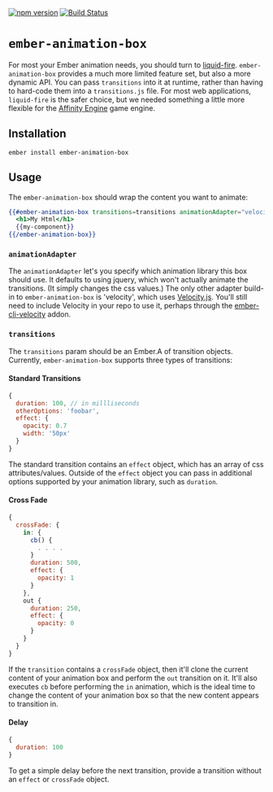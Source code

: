 [![npm version](https://badge.fury.io/js/ember-animation-box.svg)](https://badge.fury.io/js/ember-animation-box)
[![Build Status](https://travis-ci.org/null-null-null/ember-animation-box.svg?branch=master)](https://travis-ci.org/null-null-null/ember-animation-box)

# `ember-animation-box`

For most your Ember animation needs, you should turn to [liquid-fire](https://github.com/ember-animation/liquid-fire). `ember-animation-box` provides a much more limited feature set, but also a more dynamic API. You can pass `transitions` into it at runtime, rather than having to hard-code them into a `transitions.js` file. For most web applications, `liquid-fire` is the safer choice, but we needed something a little more flexible for the [Affinity Engine](https://github.com/affinity-engine/affinity-engine) game engine.

## Installation

`ember install ember-animation-box`

## Usage

The `ember-animation-box` should wrap the content you want to animate:

```hbs
{{#ember-animation-box transitions=transitions animationAdapter="velocity"}}
  <h1>My Html</h1>
  {{my-component}}
{{/ember-animation-box}}
```

### `animationAdapter`

The `animationAdapter` let's you specify which animation library this box should use. It defaults to using jquery, which won't actually animate the transitions. (It simply changes the css values.) The only other adapter build-in to `ember-animation-box` is 'velocity', which uses [Velocity.js](https://github.com/julianshapiro/velocity). You'll still need to include Velocity in your repo to use it, perhaps through the [ember-cli-velocity](https://github.com/EmberSherpa/ember-cli-velocity) addon.

### `transitions`

The `transitions` param should be an Ember.A of transition objects. Currently, `ember-animation-box` supports three types of transitions:

#### Standard Transitions

```js
{
  duration: 100, // in millliseconds
  otherOptions: 'foobar',
  effect: {
    opacity: 0.7
    width: '50px'
  }
}
```

The standard transition contains an `effect` object, which has an array of css attributes/values. Outside of the `effect` object you can pass in additional options supported by your animation library, such as `duration`.

#### Cross Fade

```js
{
  crossFade: {
    in: {
      cb() {
        . . . .
      }
      duration: 500,
      effect: {
        opacity: 1
      }
    },
    out {
      duration: 250,
      effect: {
        opacity: 0
      }
    }
  }
}
```

If the `transition` contains a `crossFade` object, then it'll clone the current content of your animation box and perform the `out` transition on it. It'll also executes `cb` before performing the `in` animation, which is the ideal time to change the content of your animation box so that the new content appears to transition in.

#### Delay

```js
{
  duration: 100
}
```

To get a simple delay before the next transition, provide a transition without an `effect` or `crossFade` object.
